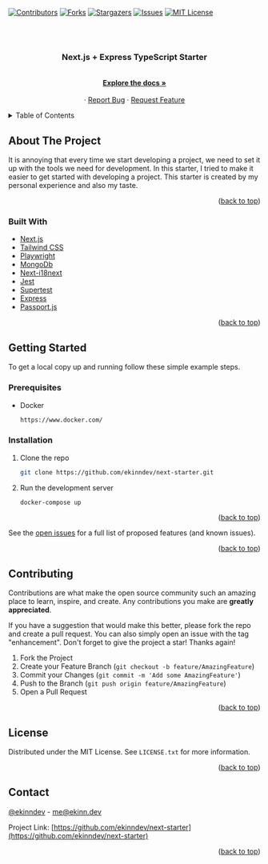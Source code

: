 <div id="top"></div>

[![Contributors][contributors-shield]][contributors-url]
[![Forks][forks-shield]][forks-url]
[![Stargazers][stars-shield]][stars-url]
[![Issues][issues-shield]][issues-url]
[![MIT License][license-shield]][license-url]

<!-- PROJECT LOGO -->
<br />
<div align="center">
  <a href="https://github.com/ekinndev/next-starter">

  </a>

<br/>
<h3 align="center">Next.js + Express TypeScript Starter</h3>
  <p align="center">
    <br />
    <a href="https://github.com/ekinndev/next-starter"><strong>Explore the docs »</strong></a>
    <br />
    <br />
    ·
    <a href="https://github.com/ekinndev/next-starter/issues">Report Bug</a>
    ·
    <a href="https://github.com/ekinndev/next-starter/issues">Request Feature</a>
  </p>
</div>

<!-- TABLE OF CONTENTS -->
<details>
  <summary>Table of Contents</summary>
  <ol>
    <li>
      <a href="#about-the-project">About The Starter</a>
      <ul>
        <li><a href="#built-with">Built With</a></li>
      </ul>
    </li>
    <li>
      <a href="#getting-started">Getting Started</a>
      <ul>
        <li><a href="#installation">Installation</a></li>
      </ul>
    </li>
    <li><a href="#contributing">Contributing</a></li>
    <li><a href="#license">License</a></li>
    <li><a href="#contact">Contact</a></li>
  </ol>
</details>

<!-- ABOUT THE PROJECT -->

## About The Project

It is annoying that every time we start developing a project, we need to set it up with the tools we need for development.
In this starter, I tried to make it easier to get started with developing a project.
This starter is created by my personal experience and also my taste.

<p align="right">(<a href="#top">back to top</a>)</p>

### Built With

- [Next.js](https://nextjs.org/)
- [Tailwind CSS](https://tailwindcss.com/)
- [Playwright](https://playwright.dev/)
- [MongoDb](https://www.mongodb.com/)
- [Next-i18next](https://github.com/isaachinman/next-i18next)
- [Jest](https://jestjs.io/)
- [Supertest](https://www.npmjs.com/package/supertest)
- [Express](https://expressjs.com/)
- [Passport.js](https://www.passportjs.org/)

<p align="right">(<a href="#top">back to top</a>)</p>

<!-- GETTING STARTED -->

## Getting Started

To get a local copy up and running follow these simple example steps.

### Prerequisites

- Docker
  ```sh
  https://www.docker.com/
  ```

### Installation

1. Clone the repo

   ```sh
   git clone https://github.com/ekinndev/next-starter.git
   ```

2. Run the development server
   ```sh
   docker-compose up
   ```

<p align="right">(<a href="#top">back to top</a>)</p>

See the [open issues](https://github.com/ekinndev/next-starter/issues) for a full list of proposed features (and known issues).

<p align="right">(<a href="#top">back to top</a>)</p>

<!-- CONTRIBUTING -->

## Contributing

Contributions are what make the open source community such an amazing place to learn, inspire, and create. Any contributions you make are **greatly appreciated**.

If you have a suggestion that would make this better, please fork the repo and create a pull request. You can also simply open an issue with the tag "enhancement".
Don't forget to give the project a star! Thanks again!

1. Fork the Project
2. Create your Feature Branch (`git checkout -b feature/AmazingFeature`)
3. Commit your Changes (`git commit -m 'Add some AmazingFeature'`)
4. Push to the Branch (`git push origin feature/AmazingFeature`)
5. Open a Pull Request

<p align="right">(<a href="#top">back to top</a>)</p>

<!-- LICENSE -->

## License

Distributed under the MIT License. See `LICENSE.txt` for more information.

<p align="right">(<a href="#top">back to top</a>)</p>

<!-- CONTACT -->

## Contact

[@ekinndev](https://twitter.com/ekinndev) - me@ekinn.dev

Project Link: [https://github.com/ekinndev/next-starter](https://github.com/ekinndev/next-starter)

<p align="right">(<a href="#top">back to top</a>)</p>

<!-- MARKDOWN LINKS & IMAGES -->
<!-- https://www.markdownguide.org/basic-syntax/#reference-style-links -->

[contributors-shield]: https://img.shields.io/github/contributors/ekinndev/next-starter.svg?style=for-the-badge
[contributors-url]: https://github.com/ekinndev/next-starter/graphs/contributors
[forks-shield]: https://img.shields.io/github/forks/ekinndev/next-starter.svg?style=for-the-badge
[forks-url]: https://github.com/ekinndev/next-starter/network/members
[stars-shield]: https://img.shields.io/github/stars/ekinndev/next-starter.svg?style=for-the-badge
[stars-url]: https://github.com/ekinndev/next-starter/stargazers
[issues-shield]: https://img.shields.io/github/issues/ekinndev/next-starter.svg?style=for-the-badge
[issues-url]: https://github.com/ekinndev/next-starter/issues
[license-shield]: https://img.shields.io/github/license/ekinndev/next-starter.svg?style=for-the-badge
[license-url]: https://github.com/ekinndev/next-starter/blob/main/LICENSE
[linkedin-shield]: https://img.shields.io/badge/-LinkedIn-black.svg?style=for-the-badge&logo=linkedin&colorB=555
[linkedin-url]: https://linkedin.com/in/ekinndev
